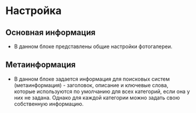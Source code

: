 # Настройка
## Основная информация
* В данном блоке представлены общие настройки фотогалереи.

## Метаинформация
* В данном блоке задается информация для поисковых систем (метаинформация) - заголовок, описание и ключевые слова, которые используются по умолчанию для всех категорий, если она у них не задана. Однако для каждой категории можно задать свою собственную информацию.
